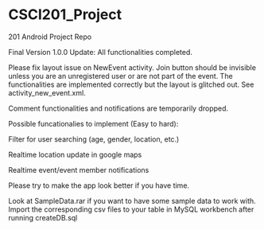 # CSCI201_Project
201 Android Project Repo

Final Version 1.0.0 Update:
All functionalities completed.

Please fix layout issue on NewEvent activity. Join button should be invisible unless you are an unregistered user or are not part of 
the event. The functionalities are implemented correctly but the layout is glitched out. See activity_new_event.xml.

Comment functionalities and notifications are temporarily dropped.

Possible funcationalies to implement (Easy to hard):

Filter for user searching (age, gender, location, etc.)

Realtime location update in google maps

Realtime event/event member notifications

Please try to make the app look better if you have time.

Look at SampleData.rar if you want to have some sample data to work with. Import the corresponding csv files to your table in MySQL 
workbench after running createDB.sql
